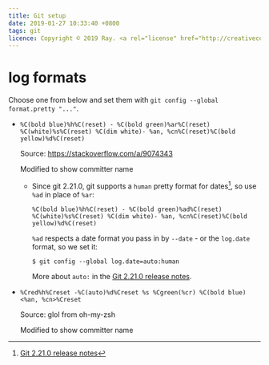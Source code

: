 ```yaml
---
title: Git setup
date: 2019-01-27 10:33:40 +0800
tags: git
licence: Copyright © 2019 Ray. <a rel="license" href="http://creativecommons.org/licenses/by/4.0/"><img alt="Creative Commons Attribution 4.0 International License" src="https://i.creativecommons.org/l/by/4.0/80x15.png" /></a>
---
```


# log formats

Choose one from below and set them with `git config --global format.pretty "..."`.

- `%C(bold blue)%h%C(reset) - %C(bold green)%ar%C(reset) %C(white)%s%C(reset) %C(dim white)- %an, %cn%C(reset)%C(bold yellow)%d%C(reset)`

  Source: <https://stackoverflow.com/a/9074343>

  Modified to show committer name

  - Since git 2.21.0, git supports a `human` pretty format for dates[^git-2-21-0-rel], so use `%ad` in place of `%ar`:

    `%C(bold blue)%h%C(reset) - %C(bold green)%ad%C(reset) %C(white)%s%C(reset) %C(dim white)- %an, %cn%C(reset)%C(bold yellow)%d%C(reset)`

    `%ad` respects a date format you pass in by `--date` - or the `log.date` format, so we set it:

    ```console
    $ git config --global log.date=auto:human
    ```

    More about `auto:` in the [Git 2.21.0 release notes].


- `%Cred%h%Creset -%C(auto)%d%Creset %s %Cgreen(%cr) %C(bold blue)<%an, %cn>%Creset`

  Source: glol from oh-my-zsh

  Modified to show committer name

[^git-2-21-0-rel]: [Git 2.21.0 release notes]

[Git 2.21.0 release notes]: https://github.com/git/git/blob/master/Documentation/RelNotes/2.21.0.txt#L78 "Git 2.21.0 release notes"
